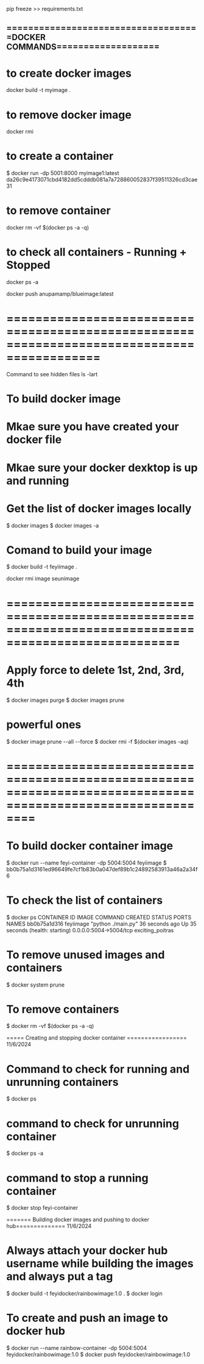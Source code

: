 pip freeze >> requirements.txt

## ====================================DOCKER COMMANDS=================== 

# to create docker images
docker build -t myimage . 

# to remove docker image
docker rmi <imageID>

# to create a container
$ docker run -dp 5001:8000 myimage1:latest 
da26c9e4173071cbd4182dd5cdddb081a7a728860052837f39511326cd3cae31

# to remove container
docker rm -vf $(docker ps -a -q)

# to check all containers - Running + Stopped
docker ps -a


 docker push anupamamp/blueimage:latest

 ===========================================================================================
 ========================================================================================

 Command to see hidden files
ls -lart  
# To build docker image
# Mkae sure you have created your docker file
# Mkae sure your docker dexktop is up and running
# Get the list of docker images locally
 $ docker images
 $ docker images -a
# Comand to build your image
 $ docker build -t feyiimage .

  docker rmi image seunimage
# ======================================================================================================
# Apply force to delete 1st, 2nd, 3rd, 4th
 $ docker images purge
 $ docker images prune
 # powerful ones
 $ docker image prune --all --force
 $ docker rmi -f $(docker images -aq)

# ============================================================================================================
# To build docker container image
 $ docker run --name feyi-container -dp 5004:5004 feyiimage
 $ bb0b75a1d3161ed96649fe7cf1b83b0a047def89b1c24892583913a46a2a34f6

# To check the list of containers
 $ docker ps
CONTAINER ID   IMAGE       COMMAND              CREATED          STATUS                             PORTS                    NAMES
bb0b75a1d316   feyiimage   "python ./main.py"   36 seconds ago   Up 35 seconds (health: starting)   0.0.0.0:5004->5004/tcp   exciting_poitras

# To remove unused images and containers
 $ docker system prune

# To remove containers
 $ docker rm -vf $(docker ps -a -q)

===== Creating and stopping docker container ================= 11/6/2024
# Command to check for running and unrunning containers
 $ docker ps
# command to check for unrunning container
 $ docker ps -a

# command to stop a running container
 $ docker stop feyi-container

======= Building docker images and pushing to docker hub============== 11/6/2024
# Always attach your docker hub username while building the images and always put a tag
 $ docker build -t feyidocker/rainbowimage:1.0 .
 $ docker login

# To create and  push an image to docker hub
 $ docker run --name rainbow-container -dp 5004:5004 feyidocker/rainbowimage:1.0
 $ docker push feyidocker/rainbowimage:1.0




